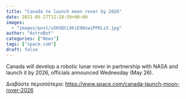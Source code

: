 ```yaml
---
title: "Canada to launch moon rover by 2026"
date: 2021-05-27T12:28:59+00:00
images:
  - "images/post/u5H3QCL9kiE98swiPPKLiX.jpg"
author: "AstroBot"
categories: ["News"]
tags: ["space.com"]
draft: false
---
```


Canada will develop a robotic lunar rover in partnership with NASA and launch it by 2026, officials announced Wednesday (May 26). 

Διαβάστε περισσότερα: https://www.space.com/canada-launch-moon-rover-2026
